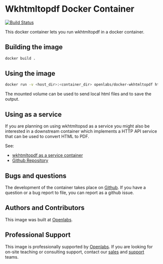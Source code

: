 # Wkhtmltopdf Docker Container

[![Build Status](https://travis-ci.org/madnight/docker-wkhtmltopdf.svg?branch=master)](https://travis-ci.org/madnight/docker-wkhtmltopdf)

This docker container lets you run wkhtmltopdf in a docker container.

## Building the image

```sh
docker build .
```

## Using the image

```sh
docker run -v <host_dir>:<container_dir> openlabs/docker-wkhtmltopdf http://www.google.com <container_dir>/output.pdf
```

The mounted volume can be used to send local html files and to save
the output.

## Using as a service

If you are planning on using wkhtmltopsd as a service you might also be interested in
a downstream container which implements a HTTP API service that can be used to convert
HTML to PDF.

See:

* [wkhtmltopdf as a service container](https://registry.hub.docker.com/u/openlabs/docker-wkhtmltopdf-aas/)
* [Github Repository](https://github.com/openlabs/docker-wkhtmltopdf-aas/)

## Bugs and questions

The development of the container takes place on 
[Github](https://github.com/openlabs/docker-wkhtmltopdf-aas). If you
have a question or a bug report to file, you can report as a github issue.


## Authors and Contributors

This image was built at [Openlabs](http://www.openlabs.co.in).

## Professional Support

This image is professionally supported by [Openlabs](http://www.openlabs.co.in).
If you are looking for on-site teaching or consulting support, contact our
[sales](mailto:sales@openlabs.co.in) and [support](mailto:support@openlabs.co.in) teams.
